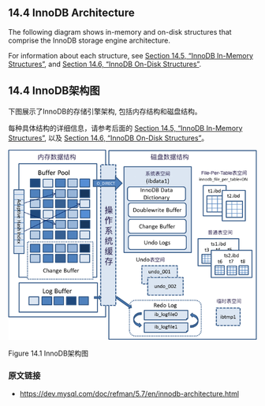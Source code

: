 ## 14.4 InnoDB Architecture

The following diagram shows in-memory and on-disk structures that comprise the InnoDB storage engine architecture.

For information about each structure, see [Section 14.5, “InnoDB In-Memory Structures”](./14.5_innodb-in-memory-structures.md), and [Section 14.6, “InnoDB On-Disk Structures”](./14.6_innodb-on-disk-structures.md).

## 14.4 InnoDB架构图

下图展示了InnoDB的存储引擎架构, 包括内存结构和磁盘结构。

每种具体结构的详细信息，请参考后面的 [Section 14.5, “InnoDB In-Memory Structures”](./14.5_innodb-in-memory-structures.md), 以及 [Section 14.6, “InnoDB On-Disk Structures”](./14.6_innodb-on-disk-structures.md)。


[![](14.4_innodb-architecture_CN.png)](https://dev.mysql.com/doc/refman/5.7/en/images/innodb-architecture.png)

Figure 14.1 InnoDB架构图


### 原文链接

- <https://dev.mysql.com/doc/refman/5.7/en/innodb-architecture.html>
